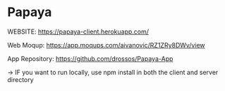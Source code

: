 # Papaya

WEBSITE: https://papaya-client.herokuapp.com/ 

Web Moqup: https://app.moqups.com/aivanovic/RZ1ZRy8DWv/view

App Repository: https://github.com/drossos/Papaya-App

-> IF you want to run locally, use npm install in both the client and server directory 
